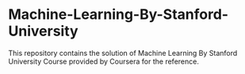 # Machine-Learning-By-Stanford-University

This repository contains the solution of Machine Learning By Stanford University Course provided by Coursera for the reference. 
